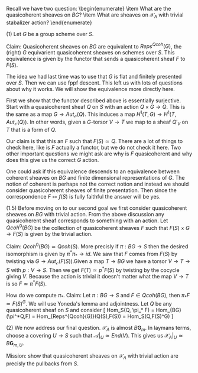 Recall we have two question:
\begin{enumerate}
  \item What are the quasicoherent sheaves on $BG$?
  \item What are sheaves on $\mathcal{X}_A$ with trivial stabalizer action?
\end{enumerate}

(1) Let $G$ be a group scheme over $S$.

Claim: Quasicoherent sheaves on $BG$ are equivalent to $Reps^{Qcoh}(G)$, the (right) $G$ equivarient quasicoherent sheaves on schemes over $S$. This equivalence is given by the functor that sends a quasicoherent sheaf $F$ to $F(S)$.

The idea we had last time was to use that $G$ is flat and finitely presented over $S$. Then we can use fppf descent. This left us with lots of questions about why it works. We will show the equivalence more directly here.

First we show that the functor described above is essentially surjective. Start with a quasicoherent sheaf $Q$ on $S$ with an action $Q \times G \to Q$. This is the same as a map $G \to Aut_{\mathcal{O}}(Q)$. This induces a map $H^1(T,G) \to H^1(T, Aut_{\mathcal{O}}(Q))$. In other words, given a $G$-torsor $V \to T$ we map to a sheaf $Q'_V$ on $T$ that is a form of $Q$. 

Our claim is that this an $F$ such that $F(S)\simeq Q$. There are a lot of things to check here, like is $F$ actually a functor, but we do not check it here. Two other important questions we might ask are why is $F$ quasicoherent and why does this give us the correct $G$ action.

One could ask if this equivalence descends to an equivalence between coherent sheaves on $BG$ and finite dimensional representations of $G$. The notion of coherent is perhaps not the correct notion and instead we should consider quasicoherent sheaves of finite presentation. Then since the correspondence $F \mapsto f(S)$ is fully faithful the answer will be yes.

(1.5) Before moving on to our second goal we first consider quasicoherent sheaves on $BG$ with trivial action. From the above discussion any quasicoherent sheaf corresponds to something with an action. Let $Qcoh^0(BG)$ be the collection of quasicoherent sheaves $F$ such that $F(S) \times G \to F(S)$ is given by the trivial action.

Claim: $Qcoh^0(BG) \simeq Qcoh(S)$. More precisly if $\pi: BG \to S$ then the desired isomorphism is given by $\pi^* \pi_* \to id$. We saw that $F$ comes from $F(S)$ by twisting via $G \to Aut_{\mathcal{O}}(F(S))$.Given a map $T \to BG$ we have a torsor $V \to T \to S$ with $p: V \to S$. Then we get $F(T) \simeq p^*F(S)$ by twisting by the cocycle giving $V$. Because the action is trivial it doesn't matter what the map $V \to T$ is so $F \simeq \pi^*F(S)$.

How do we compute $\pi_*$. Claim: Let $\pi: BG \to S$ and $F \in Qcoh(BG)$, then $\pi_* F \simeq F(S)^G$. We will use Yoneda's lemma and adjointness. Let $Q$ be any quasicoherent sheaf on $S$ and consider
\[
  Hom_S(Q, \pi_* F) = Hom_{BG}(\pi^*Q,F) = Hom_{Reps^{Qcoh}(G)}(Q(S),F(S)) = Hom_S(Q,F(S)^G)
\]

(2) We now address our final question. $\mathcal{X}_A$ is almost $B \mathbf{G}_m$. In laymans terms, choose a covering $U \to S$ such that $\mathcal{A}|_U \simeq End(V)$. This gives us $\mathcal{X}_A|_U \simeq B \mathbf{G}_{m,U}$.

Mission: show that quasicoherent sheaves on $\mathcal{X}_A$ with trivial action are precisly the pullbacks from $S$.